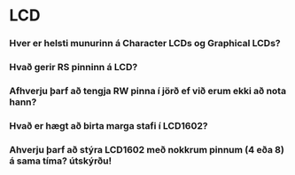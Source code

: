 # LCD

### Hver er helsti munurinn á Character LCDs og Graphical LCDs?
> 

### Hvað gerir RS pinninn á LCD?
>

### Afhverju þarf að tengja RW pinna í jörð ef við erum ekki að nota hann?
>

### Hvað er hægt að birta marga stafi í LCD1602?
>

### Ahverju þarf að stýra LCD1602 með nokkrum pinnum (4 eða 8) á sama tíma? útskýrðu!
>
